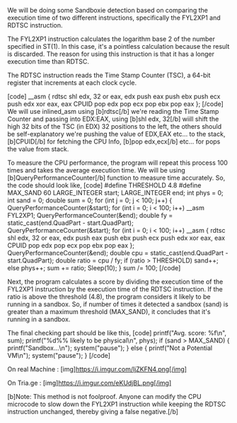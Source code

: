 We will be doing some Sandboxie detection based on comparing the execution time of two different instructions, specifically the FYL2XP1 and RDTSC instruction.

The FYL2XP1 instruction calculates the logarithm base 2 of the number specified in ST(1). In this case, it's a pointless calculation because the result is discarded. The reason for using this instruction is that it has a longer execution time than RDTSC.

The RDTSC instruction reads the Time Stamp Counter (TSC), a 64-bit register that increments at each clock cycle.

[code]
 __asm { 
        rdtsc 
        shl edx, 32 
        or eax, edx 
        push eax 
        push ebx 
        push ecx 
        push edx 
        xor eax, eax 
        CPUID 
        pop edx 
        pop ecx 
        pop ebx 
        pop eax 
    }; 
[/code]
We will use inlined_asm using [b]rdtsc[/b] we're reading the Time Stamp Counter and passing into EDX:EAX, using [b]shl edx, 32[/b] wiill shift the high 32 bits of the TSC (in EDX) 32 positions to the left, the others should be self-explanatory we're pushing the value of EDX,EAX etc... to the stack, [b]CPUID[/b] for fetching the CPU Info, [b]pop edx,ecx[/b] etc... for pops the value from stack.

To measure the CPU performance, the program will repeat this process 100 times and takes the average execution time.
We will be using [b]QueryPerformanceCounter[/b] function to measure time accurately.
So, the code should look like,
[code]
#define THRESHOLD 4.8
#define MAX_SAND 60 
LARGE_INTEGER start;
LARGE_INTEGER end;
int phys = 0;
int sand = 0;
double sum = 0;
for (int j = 0; j < 100; j++) {
	QueryPerformanceCounter(&start);
	for (int i = 0; i < 100; i++)
		__asm FYL2XP1;
	QueryPerformanceCounter(&end);
	double fy = static_cast<double>(end.QuadPart - start.QuadPart);
	QueryPerformanceCounter(&start);
	for (int i = 0; i < 100; i++)
		__asm {
		rdtsc
		shl edx, 32
		or eax, edx
		push eax
		push ebx
		push ecx
		push edx
		xor eax, eax
		CPUID
		pop edx
		pop ecx
		pop ebx
		pop eax
	};
	QueryPerformanceCounter(&end);
	double cpu = static_cast<double>(end.QuadPart - start.QuadPart);
	double ratio = cpu / fy;
	if (ratio > THRESHOLD)
		sand++;
	else
		phys++;
	sum += ratio;
	Sleep(10);
}
sum /= 100;
[/code]

Next, the program calculates a score by dividing the execution time of the FYL2XP1 instruction by the execution time of the RDTSC instruction. If the ratio is above the threshold (4.8), the program considers it likely to be running in a sandbox. So, if number of times it detected a sandbox (sand) is greater than a maximum threshold (MAX_SAND), it concludes that it's running in a sandbox.

The final checking part should be like this,
[code]
printf("Avg. score: %f\n", sum);
printf("%d%% likely to be physical\n", phys);
if (sand > MAX_SAND) {
	printf("Sandbox...\n");
	system("pause");
}
else {
	printf("Not a Potential VM\n");
	system("pause");
}
[/code]

On real Machine :
[img]https://i.imgur.com/ljZKFN4.png[/img]

On Tria.ge : 
[img]https://i.imgur.com/eKUdjBL.png[/img]

[b]Note: This method is not foolproof. Anyone can modify the CPU microcode to slow down the FYL2XP1 instruction while keeping the RDTSC instruction unchanged, thereby giving a false negative.[/b]
